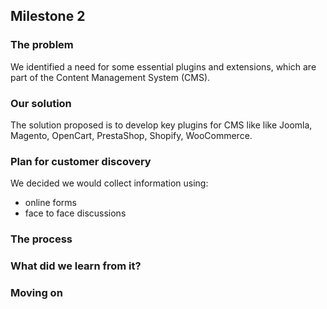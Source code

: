 ## Milestone 2

### The problem
We identified a need for some essential plugins and extensions, which are part of the Content Management System (CMS).

### Our solution
The solution proposed is to develop key plugins for CMS like like Joomla, Magento, OpenCart, PrestaShop, Shopify, WooCommerce.

### Plan for customer discovery
We decided we would collect information using:
- online forms
- face to face discussions

### The process


### What did we learn from it?


### Moving on
